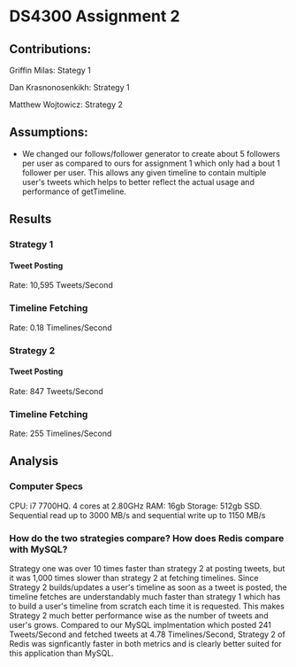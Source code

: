 # DS4300 Assignment 2
## Contributions: 
Griffin Milas: Stategy 1

Dan Krasnonosenkikh: Strategy 1

Matthew Wojtowicz: Strategy 2

## Assumptions: 
* We changed our follows/follower generator to create about 5 followers per user as compared to ours for assignment 1 which only had a bout 1 follower per user. This allows any given timeline to contain multiple user's tweets which helps to better reflect the actual usage and performance of getTimeline.



## Results

### Strategy 1

#### Tweet Posting
Rate: 10,595 Tweets/Second

### Timeline Fetching
Rate: 0.18 Timelines/Second

### Strategy 2

#### Tweet Posting
Rate: 847 Tweets/Second

### Timeline Fetching
Rate: 255 Timelines/Second


## Analysis
### Computer Specs
CPU: i7 7700HQ. 4 cores at 2.80GHz
RAM: 16gb 
Storage: 512gb SSD. Sequential read up to 3000 MB/s and sequential write up to 1150 MB/s

### How do the two strategies compare? How does Redis compare with MySQL?
Strategy one was over 10 times faster than strategy 2 at posting tweets, but it was 1,000 times slower than strategy 2 at fetching timelines. Since Strategy 2 builds/updates a user's timeline as soon as a tweet is posted, the timeline fetches are understandably much faster than strategy 1 which has to build a user's timeline from scratch each time it is requested. This makes Strategy 2 much better performance wise as the number of tweets and user's grows. Compared to our MySQL implmentation which posted 241 Tweets/Second and fetched tweets at 4.78 Timelines/Second, Strategy 2 of Redis was signficantly faster in both metrics and is clearly better suited for this application than MySQL. 
